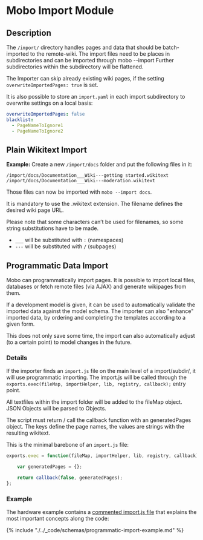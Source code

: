 # Mobo Import Module
## Description
The `/import/` directory handles pages and data that should be batch-imported to the remote-wiki.
The import files need to be places in subdirectories and can be imported through mobo --import <subdirectory>
Further subdirectories within the subdirectory will be flattened.

The Importer can skip already existing wiki pages, if the setting `overwriteImportedPages: true` is set.

It is also possible to store an `import.yaml` in each import subdirectory to overwrite settings on a local basis:

```yaml
overwriteImportedPages: false
blacklist:
  - PageNameToIgnore1
  - PageNameToIgnore2
```

## Plain Wikitext Import
**Example:** Create a new `/import/docs` folder and put the following files in it:

```
/import/docs/Documentation___Wiki---getting started.wikitext
/import/docs/Documentation___Wiki---moderation.wikitext
```

Those files can now be imported with `mobo --import docs`.

It is mandatory to use the .wikitext extension. The filename defines the desired wiki page URL.

Please note that some characters can’t be used for filenames, so some string substitutions have to be made.
* `___` will be substituted with `:` (namespaces)
* `---` will be substituted with `/` (subpages)

## Programmatic Data Import
Mobo can programmatically import pages.
It is possible to import local files, databases or fetch remote files (via AJAX) and generate wikipages from them.

If a development model is given, it can be used to automatically validate the imported data against the model schema.
The importer can also "enhance" imported data, by ordering and completing the templates according to a given form.

This does not only save some time, the import can also automatically adjust (to a certain point) to model changes in the future.

### Details
If the importer finds an `import.js` file on the main level of a import/subdir/, it will use programmatic importing.
The import.js will be called through the `exports.exec(fileMap, importHelper, lib, registry, callback);` entry point.

All textfiles within the import folder will be added to the fileMap object. JSON Objects will be parsed to Objects.

The script must return / call the callback function with an generatedPages object.
The keys define the page names, the values are strings with the resulting wikitext.

This is the minimal barebone of an `import.js` file:

```javascript
exports.exec = function(fileMap, importHelper, lib, registry, callback) {

    var generatedPages = {};

    return callback(false, generatedPages);
};
```

### Example
The hardware example contains a [commented import.js file](https://github.com/Fannon/mobo/blob/master/examples/hardware/import/data/import.js)
that explains the most important concepts along the code:

{% include "./../_code/schemas/programmatic-import-example.md" %}